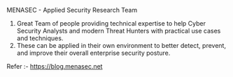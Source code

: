 MENASEC - Applied Security Research Team

1. Great Team of people providing technical expertise to help Cyber Security Analysts and modern Threat Hunters with practical use cases and techniques.
2. These can be applied in their own environment to better detect, prevent, and improve their overall enterprise security posture.

Refer :- https://blog.menasec.net 
